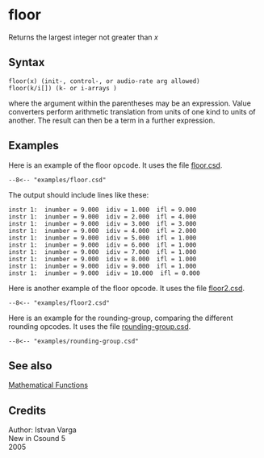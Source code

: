 <!--
id:floor
category:Mathematical Operations:Mathematical Functions
-->
# floor
Returns the largest integer not greater than _x_

## Syntax
``` csound-orc
floor(x) (init-, control-, or audio-rate arg allowed)
floor(k/i[]) (k- or i-arrays )
```

where the argument within the parentheses may be an expression. Value converters perform arithmetic translation from units of one kind to units of another. The result can then be a term in a further expression.

## Examples

Here is an example of the floor opcode. It uses the file [floor.csd](../../examples/floor.csd).

``` csound-csd title="Example of the floor opcode." linenums="1"
--8<-- "examples/floor.csd"
```

The output should include lines like these:

```
instr 1:  inumber = 9.000  idiv = 1.000  ifl = 9.000
instr 1:  inumber = 9.000  idiv = 2.000  ifl = 4.000
instr 1:  inumber = 9.000  idiv = 3.000  ifl = 3.000
instr 1:  inumber = 9.000  idiv = 4.000  ifl = 2.000
instr 1:  inumber = 9.000  idiv = 5.000  ifl = 1.000
instr 1:  inumber = 9.000  idiv = 6.000  ifl = 1.000
instr 1:  inumber = 9.000  idiv = 7.000  ifl = 1.000
instr 1:  inumber = 9.000  idiv = 8.000  ifl = 1.000
instr 1:  inumber = 9.000  idiv = 9.000  ifl = 1.000
instr 1:  inumber = 9.000  idiv = 10.000  ifl = 0.000
```

Here is another example of the floor opcode. It uses the file [floor2.csd](../../examples/floor2.csd).

``` csound-csd linenums="1"
--8<-- "examples/floor2.csd"
```

Here is an example for the rounding-group, comparing the different rounding opcodes. It uses the file [rounding-group.csd](../../examples/rounding-group.csd).

``` csound-csd title="Example of the rounding group." linenums="1"
--8<-- "examples/rounding-group.csd"
```

## See also

[Mathematical Functions](../../math/mathfunc)

## Credits

Author: Istvan Varga<br>
New in Csound 5<br>
2005<br>
